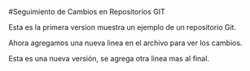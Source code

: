 #Seguimiento de Cambios en Repositorios GIT

Esta es la primera version muestra un ejemplo de un repositorio Git.

Ahora agregamos una nueva linea en el archivo para ver los cambios.

Esta es una nueva versión, se agrega otra linea mas al final.
